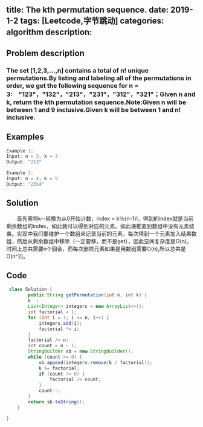 title: The kth permutation sequence.
date: 2019-1-2
tags: [Leetcode,字节跳动]
categories: algorithm
description: 　　
---
## Problem description
  ### The set [1,2,3,...,n] contains a total of n! unique permutations.By listing and labeling all of the permutations in order, we get the following sequence for n = 3:　"123"，"132"，"213"，"231"，"312"，"321"；Given n and k, return the kth permutation sequence.Note:Given n will be between 1 and 9 inclusive.Given k will be between 1 and n! inclusive.
 ## Examples
``` java
Example 1:
Input: n = 3, k = 3
Output: "213"
```
```java
Example 2:
Input: n = 4, k = 9
Output: "2314"
```

## Solution
　　首先需将k--转换为从0开始计数，index = k％(n-1)!，得到的index就是当前剩余数组的index，如此就可以得到对应的元素。如此递推直到数组中没有元素结束。实现中我们要维护一个数组来记录当前的元素，每次得到一个元素加入结果数组，然后从剩余数组中移除（一定要移，而不是get），因此空间复杂度是O(n)。时间上总共需要n个回合，而每次删除元素如果是用数组需要O(n),所以总共是O(n^2)。


## Code

```java
 class Solution {
        public String getPermutation(int n, int k) {
        k--;
        List<Integer> integers = new ArrayList<>();
        int factorial = 1;
        for (int i = 1; i <= n; i++) {
            integers.add(i);
            factorial *= i;
        }
        factorial /= n;
        int count = n - 1;
        StringBuilder sb = new StringBuilder();
        while (count >= 0) {
            sb.append(integers.remove(k / factorial));
            k %= factorial;
            if (count != 0) {
                factorial /= count;
            }
            count--;
        }
        return sb.toString();
    }

}
```